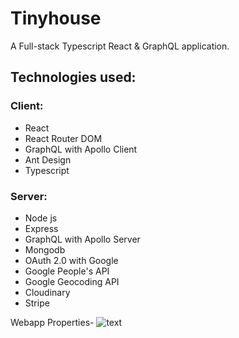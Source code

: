 # Tinyhouse
A Full-stack Typescript React & GraphQL application.

## Technologies used:

### Client:
- React
- React Router DOM
- GraphQL with Apollo Client
- Ant Design
- Typescript

### Server:
- Node js
- Express
- GraphQL with Apollo Server
- Mongodb
- OAuth 2.0 with Google
- Google People's API
- Google Geocoding API
- Cloudinary
- Stripe

Webapp Properties-
![text](../master/screenshot(40).png)

